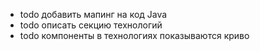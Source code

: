 - todo добавить мапинг на код Java
- todo описать секцию технологий
- todo компоненты в технологиях показываются криво


